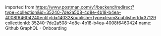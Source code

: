 imported from https://www.postman.com/v1/backend/redirect?type=collection&id=35240-7de2a508-4d8e-4b18-b4ea-4008f6460424&entityId=14032&publisherType=team&publisherId=37129
collectionId: 35240-7de2a508-4d8e-4b18-b4ea-4008f6460424
name: Github GraphQL - Onboarding